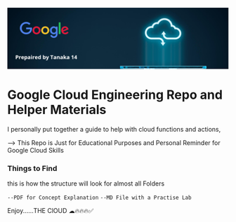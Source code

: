 ![Diagram](img/cloud1.png)

# Google Cloud Engineering Repo and Helper Materials

I personally put together a guide to help with cloud functions and actions, 

--> This Repo is Just for Educational Purposes and Personal Reminder for Google Cloud Skills 

### Things to Find

this is how the structure will look for almost all Folders

`--PDF for Concept Explanation`
`--MD File with a Practise Lab`

Enjoy......THE ClOUD ☁🔥🔥🔥✅
